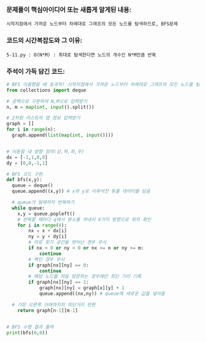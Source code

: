 ### 문제풀이 핵심아이디어 또는 새롭게 알게된 내용: 
    시작지점에서 가까운 노드부터 차례대로 그래프의 모든 노드를 탐색하므로, BFS문제 
    
### 코드의 시간복잡도와 그 이유:
    5-11.py : O(N*M) : 최대로 탐색한다면 노드의 개수인 N*M만큼 반복
    
    
### 주석이 가득 담긴 코드:
```python
# BFS 이용했을 때 효과적! 시작지점에서 가까운 노드부터 차례대로 그래프의 모든 노드를 탐색하기 때문!
from collections import deque

# 공백으로 구분하여 N,M으로 입력받기
n, m = map(int, input().split())

# 2차원 리스트의 맵 정보 입력받기
graph = []
for i in range(n):
  graph.append(list(map(int, input())))


# 이동할 네 방향 정의(상,하,좌,우)
dx = [-1,1,0,0]
dy = [0,0,-1,1]

# BFS 코드 구현
def bfs(x,y):
  queue = deque()
  queue.append((x,y)) # x와 y로 이루어진 튜플 데이터를 담음

  # queue가 빌때까지 반복하기
  while queue: 
    x,y = queue.popleft()
    # 반복할 때마다 q에서 원소를 꺼내서 4가지 방향으로 위치 확인
    for i in range(4):
        nx = x + dx[i]
        ny = y + dy[i]
        # 미로 찾기 공간을 벗어난 경우 무시
        if nx < 0 or ny < 0 or nx >= n or ny >= m:
            continue
        # 벽인 경우 무시 
        if graph[nx][ny] == 0:
            continue
        # 해당 노드를 처음 방문하는 경우에만 최단 거리 기록
        if graph[nx][ny] == 1:
            graph[nx][ny] = graph[x][y] + 1
            queue.append((nx,ny)) # queue에 새로운 값을 넣어줌

  # 가장 오른쪽 아래까지의 최단거리 반환
    return graph[n-1][m-1]


# BFS 수행 결과 출력
print(bfs(0,0))
  


```
